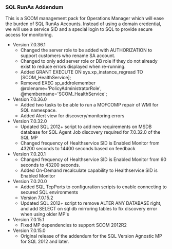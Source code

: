 ### SQL RunAs Addendum

This is a SCOM management pack for Operations Manager which will ease the burden of SQL RunAs Accounts. Instead of using a domain credential, we will use a service SID and a special login to SQL to provide secure access for monitoring.

-   Version 7.0.36.1
    - Changed the server role to be added with AUTHORIZATION to support customers who rename SA account.
    - Changed to only add server role or DB role if they do not already exist to reduce errors displayed when re-running.
    - Added GRANT EXECUTE ON sys.xp_instance_regread TO [SCOM_HealthService];
    - Removed EXEC sp_addrolemember @rolename='PolicyAdministratorRole', @membername='SCOM_HealthService';
- Version 7.0.36.0
    - Added two tasks to be able to run a MOFCOMP repair of WMI for SQL namespace.
    - Added Alert view for discovery/monitoring errors
- Version 7.0.32.0
    - Updated SQL 2012+ script to add new requirements on MSDB database for SQL Agent Job discovery required for 7.0.32.0 of the SQL MP
    - Changed frequency of Healthservice SID is Enabled Monitor from 43200 seconds to 14400 seconds based on feedback
- Version 7.0.20.1
    - Changed frequency of Healthservice SID is Enabled Monitor from 60 seconds to 43200 seconds.
    - Added On-Demand recalculate capability to Healthservice SID is Enabled Monitor
- Version 7.0.20.0
    - Added SQL TcpPorts to configuration scripts to enable connecting to secured SQL environments
    - Version 7.0.15.2
    - Updated SQL 2012+ script to remove ALTER ANY DATABASE right, and add SELECT on sql db mirroring tables to fix discovery error when using older MP's
- Version 7.0.15.1
    - Fixed MP dependencies to support SCOM 2012R2
- Version 7.0.15.0
    - Original release of the addendum for the SQL Version Agnostic MP for SQL 2012 and later.
